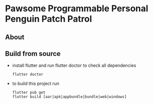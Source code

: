 # Pawsome Programmable Personal Penguin Patch Patrol

## About

## Build from source

- install flutter and run flutter doctor to check all dependencies
  ```
  flutter doctor
  ```
- to build this project run
  ```
  flutter pub get
  flutter build [aar|apk|appbundle|bundle|web|windows]
  ```